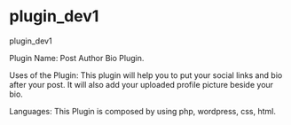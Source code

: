 # plugin_dev1
plugin_dev1

Plugin Name: Post Author Bio Plugin.

Uses of the Plugin: This plugin will help you to put your social links and bio after your post. It will also add your uploaded profile picture beside your bio. 


Languages: This Plugin is composed by using php, wordpress, css, html.
